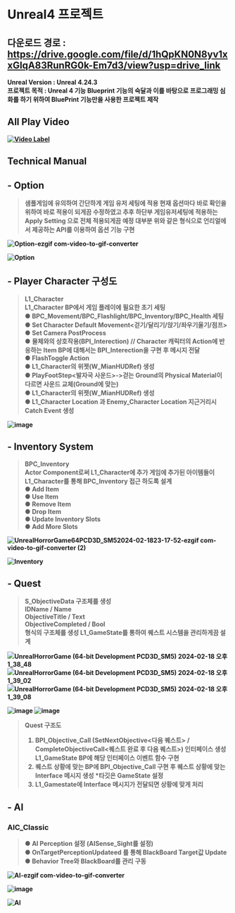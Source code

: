 # Unreal4 프로젝트

## 다운로드 경로 : https://drive.google.com/file/d/1hQpKN0N8yv1xxGIqA83RunRG0k-Em7d3/view?usp=drive_link

<strong>Unreal Version : Unreal 4.24.3<br/> 
<strong>프로젝트 목적 : Unreal 4 기능 Blueprint 기능의 숙달과 이를 바탕으로 프로그래밍 심화를 하기 위하여 BluePrint 기능만을 사용한 프로젝트 제작

## All Play Video
[![Video Label](http://img.youtube.com/vi/7PDlvy-wnq0/0.jpg)](https://youtu.be/7PDlvy-wnq0)

## Technical Manual

## - Option 

> 샘플게임에 유의하여 간단하게 게임 유저 세팅에 적용 현재 옵션마다 바로 확인을 위하여 바로 적용이 되게끔 수정하였고 추후 하단부 게임유저세팅에 적용하는 Apply Setting 으로 전체 적용되게끔 예정
대부분 위와 같은 형식으로 언리얼에서 제공하는 API를 이용하여 옵션 기능 구현

![Option-ezgif com-video-to-gif-converter](https://github.com/showhohxc/Unreal4-FirstPersonView/assets/98040028/778d77f2-fdda-463d-98b0-82b32ec734c8)

![Option](https://github.com/showhohxc/Unreal4-FirstPersonView/assets/98040028/2df9c018-a9f5-4e5e-8926-030304930ca0)

## - Player Character 구성도

> L1_Character<br/>
> L1_Character BP에서 게임 플레이에 필요한 초기 세팅<br/> 
> ● BPC_Movement/BPC_Flashlight/BPC_Inventory/BPC_Health 세팅<br/> 
> ● Set Character Default Movement<걷기/달리기/앉기/좌우기울기/점프> <br/> 
> ● Set Camera PostProcess<br/> 
> ● 물체와의 상호작용(BPI_Interection) // Character 캐릭터의 Action에 반응하는 Item BP에 대해서는 BPI_Interection을 구현 후 메시지 전달<br/> 
> ● FlashToggle Action<br/> 
> ● L1_Character의 위젯(W_MianHUDRef) 생성<br/>
> ● PlayFootStep<발자국 사운드>->걷는 Ground의 Physical Material이 다르면 사운드 교체(Ground에 맞는)<br/>
> ● L1_Character의 위젯(W_MianHUDRef) 생성<br/>
> ● L1_Character Location 과 Enemy_Character Location 지근거리시 Catch Event 생성<br/> 

![image](https://github.com/showhohxc/Unreal4-FirstPersonView/assets/98040028/5f839a5c-07cb-4e3e-8a84-618f7b687db6)


## - Inventory System

> BPC_Inventory<br/> 
> Actor Component로써 L1_Character에 추가 게임에 추가된 아이템들이 L1_Character를 통해 BPC_Inventory 접근 하도록 설계<br/> 
> ● Add Item<br/> 
> ● Use Item<br/> 
> ● Remove Item<br/> 
> ● Drop Item<br/> 
> ● Update Inventory Slots<br/> 
> ● Add More Slots<br/> 

![UnrealHorrorGame64PCD3D_SM52024-02-1823-17-52-ezgif com-video-to-gif-converter (2)](https://github.com/showhohxc/Unreal4-FirstPersonView/assets/98040028/638fb7f6-8b05-45b8-9f4b-44428b250d61)

![Inventory](https://github.com/showhohxc/Unreal4-FirstPersonView/assets/98040028/6f7f6e2a-3d69-4bc7-b613-4cd54fa3ea69)


## - Quest

> S_ObjectiveData 구조체를 생성<br/> 
> IDName / Name<br/> 
> ObjectiveTitle / Text<br/> 
> ObjectiveCompleted / Bool<br/> 
> 형식의 구조체를 생성 L1_GameState를 통하여 퀘스트 시스템을 관리하게끔 설계<br/> 

![UnrealHorrorGame (64-bit Development PCD3D_SM5)  2024-02-18 오후 1_38_48](https://github.com/showhohxc/Unreal4-FirstPersonView/assets/98040028/c40b2521-73b4-4219-86e4-12eb4e0b0d2a)
![UnrealHorrorGame (64-bit Development PCD3D_SM5)  2024-02-18 오후 1_39_02](https://github.com/showhohxc/Unreal4-FirstPersonView/assets/98040028/1a18ee52-b540-4e89-9089-72a901c5426d)
![UnrealHorrorGame (64-bit Development PCD3D_SM5)  2024-02-18 오후 1_39_08](https://github.com/showhohxc/Unreal4-FirstPersonView/assets/98040028/a04cc2a6-b568-4872-b014-75e8ae33fab1)

![image](https://github.com/showhohxc/Unreal4-FirstPersonView/assets/98040028/b13ec00b-4816-4038-b639-359717fcafda)
![image](https://github.com/showhohxc/Unreal4-FirstPersonView/assets/98040028/cab148b0-9639-4f98-9744-2c90be299ed6)

> Quest 구조도<br/> 
> 1. BPI_Objective_Call (SetNextObjective<다음 퀘스트> / CompleteObjectiveCall<퀘스트 완료 후 다음 퀘스트>) 인터페이스 생성 L1_GameState BP에 해당 인터페이스 이벤트 함수 구현<br/> 
> 2. 퀘스트 상황에 맞는 BP에 BPI_Objective_Call 구현 후 퀘스트 상황에 맞는 Interface 메시지 생성 *타깃은 GameState 설정<br/> 
> 3. L1_Gamestate에 Interface 메시지가 전달되면 상황에 맞게 처리<br/> 

## - AI

### AIC_Classic
> ● AI Perception 설정 (AISense_Sight를 설정)<br/>
> ● OnTargetPerceptionUpdateed 를 통해 BlackBoard Target값 Update
> ● Behavior Tree와 BlackBoard를 관리 구동

![AI-ezgif com-video-to-gif-converter](https://github.com/showhohxc/Unreal4-FirstPersonView/assets/98040028/706c2715-c322-4b7f-ac52-a20f1971720d)

![image](https://github.com/showhohxc/Unreal4-FirstPersonView/assets/98040028/6e709c89-4331-4420-b701-66cfb856356d)

![AI](https://github.com/showhohxc/Unreal4-FirstPersonView/assets/98040028/c089da04-1a37-4d18-87c6-0c4d1e1d1ee3)
